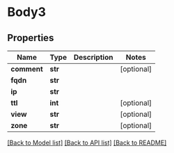 # Body3

## Properties
Name | Type | Description | Notes
------------ | ------------- | ------------- | -------------
**comment** | **str** |  | [optional] 
**fqdn** | **str** |  | 
**ip** | **str** |  | 
**ttl** | **int** |  | [optional] 
**view** | **str** |  | [optional] 
**zone** | **str** |  | [optional] 

[[Back to Model list]](../README.md#documentation-for-models) [[Back to API list]](../README.md#documentation-for-api-endpoints) [[Back to README]](../README.md)



